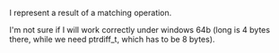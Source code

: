 I represent a result of a matching operation.

I'm not sure if I will work correctly under windows 64b (long is 4 bytes there, while we need ptrdiff_t, which has to be 8 bytes).
